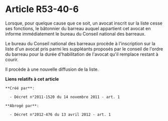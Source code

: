 # Article R53-40-6

Lorsque, pour quelque cause que ce soit, un avocat inscrit sur la liste cesse ses fonctions, le bâtonnier du barreau auquel
appartient cet avocat en informe immédiatement le bureau du Conseil national des barreaux.

Le bureau du Conseil national des barreaux procède à l'inscription sur la liste d'un avocat pris parmi les suppléants
proposés par le conseil de l'ordre du barreau pour la durée d'habilitation de l'avocat qu'il remplace restant à courir.

Il procède à une nouvelle diffusion de la liste.

**Liens relatifs à cet article**

	**Créé par**:

	  - Décret n°2011-1520 du 14 novembre 2011 - art. 1

	**Abrogé par**:

	  - Décret n°2012-476 du 13 avril 2012 - art. 1
